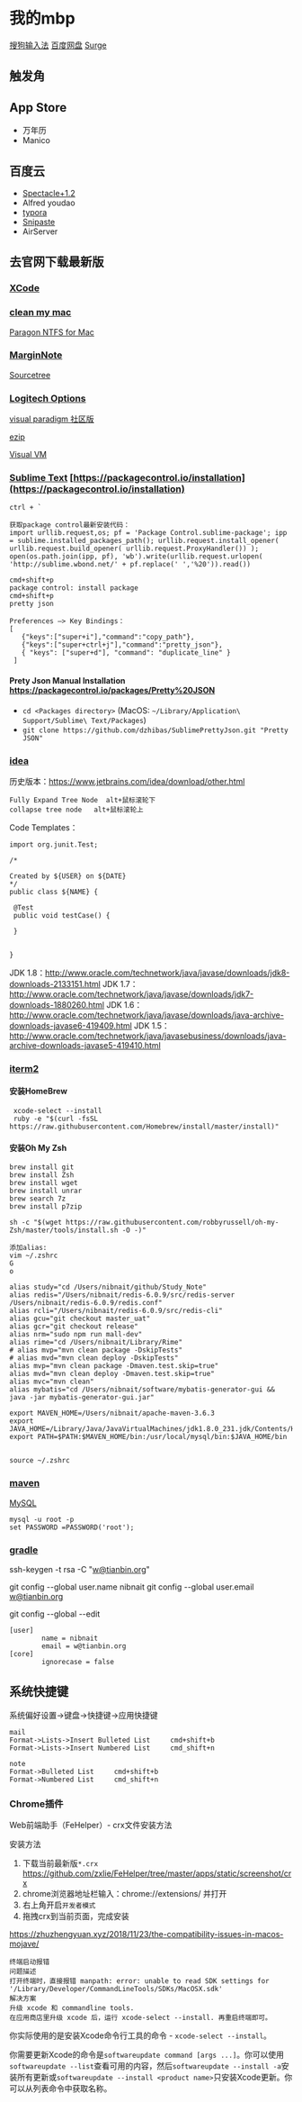 # 我的mbp

[搜狗输入法](https://pinyin.sogou.com/mac/)
[百度网盘](https://pan.baidu.com/)
[Surge](http://nssurge.com/)

## 触发角

## App Store

- 万年历
- Manico

## 百度云

- [Spectacle+1.2](https://www.spectacleapp.com/)
- Alfred youdao
- [typora](https://www.typora.io/#download)
- [Snipaste](https://zh.snipaste.com/)
- AirServer
  
## 去官网下载最新版

### [XCode](https://developer.apple.com/download/more/?=xcode)

### [clean my mac](http://www.mycleanmymac.com/xiazai.html)

[Paragon NTFS for Mac](https://my.paragon-software.com/)

### [MarginNote](https://www.marginnote.com/chinese/home)

[Sourcetree](https://www.sourcetreeapp.com/)

### [Logitech Options](https://www.logitech.com.cn/zh-cn/product/options)

[visual paradigm 社区版](https://www.visual-paradigm.com/cn/download/community.jsp)

[ezip](https://ezip.awehunt.com/)

[Visual VM](https://visualvm.github.io/download.html)

### [Sublime Text](https://www.sublimetext.com/)  [https://packagecontrol.io/installation](https://packagecontrol.io/installation)

   ```
   ctrl + `
   
   获取package control最新安装代码：
   import urllib.request,os; pf = 'Package Control.sublime-package'; ipp = sublime.installed_packages_path(); urllib.request.install_opener( urllib.request.build_opener( urllib.request.ProxyHandler()) ); open(os.path.join(ipp, pf), 'wb').write(urllib.request.urlopen( 'http://sublime.wbond.net/' + pf.replace(' ','%20')).read())
   
   cmd+shift+p
   package control: install package
   cmd+shift+p
   pretty json
   
   Preferences —> Key Bindings：
   [
      {"keys":["super+i"],"command":"copy_path"},
   	  {"keys":["super+ctrl+j"],"command":"pretty_json"},      
      { "keys": ["super+d"], "command": "duplicate_line" }
    ]
   ```

#### Prety Json Manual Installation https://packagecontrol.io/packages/Pretty%20JSON

- `cd <Packages directory>` (MacOS: `~/Library/Application\ Support/Sublime\ Text/Packages`)
- `git clone https://github.com/dzhibas/SublimePrettyJson.git "Pretty JSON"`



### [idea](https://www.jetbrains.com/idea/)

历史版本：https://www.jetbrains.com/idea/download/other.html

```
Fully Expand Tree Node  alt+鼠标滚轮下
collapse tree node   alt+鼠标滚轮上
```



Code Templates：

   ```
import org.junit.Test;

/*

Created by ${USER} on ${DATE}
*/
public class ${NAME} {

    @Test
    public void testCase() {

    }


}
   ```

   JDK 1.8：http://www.oracle.com/technetwork/java/javase/downloads/jdk8-downloads-2133151.html
   JDK 1.7：http://www.oracle.com/technetwork/java/javase/downloads/jdk7-downloads-1880260.html
   JDK 1.6：http://www.oracle.com/technetwork/java/javase/downloads/java-archive-downloads-javase6-419409.html
JDK 1.5：http://www.oracle.com/technetwork/java/javasebusiness/downloads/java-archive-downloads-javase5-419410.html

### [iterm2](https://iterm2.com/)

#### 安装HomeBrew

   ```
    xcode-select --install
    ruby -e "$(curl -fsSL https://raw.githubusercontent.com/Homebrew/install/master/install)"
   ```

#### 安装Oh My Zsh

   ```
   brew install git
   brew install Zsh
   brew install wget
   brew install unrar
   brew search 7z
   brew install p7zip
   
   sh -c "$(wget https://raw.githubusercontent.com/robbyrussell/oh-my-Zsh/master/tools/install.sh -O -)"
   
   添加alias:
   vim ~/.zshrc
   G 
   o
   
alias study="cd /Users/nibnait/github/Study_Note"
alias redis="/Users/nibnait/redis-6.0.9/src/redis-server /Users/nibnait/redis-6.0.9/redis.conf"
alias rcli="/Users/nibnait/redis-6.0.9/src/redis-cli"
alias gcu="git checkout master_uat"
alias gcr="git checkout release"
alias nrm="sudo npm run mall-dev"
alias rime="cd /Users/nibnait/Library/Rime"
# alias mvp="mvn clean package -DskipTests"
# alias mvd="mvn clean deploy -DskipTests"
alias mvp="mvn clean package -Dmaven.test.skip=true"
alias mvd="mvn clean deploy -Dmaven.test.skip=true"
alias mvc="mvn clean"
alias mybatis="cd /Users/nibnait/software/mybatis-generator-gui && java -jar mybatis-generator-gui.jar"

export MAVEN_HOME=/Users/nibnait/apache-maven-3.6.3
export JAVA_HOME=/Library/Java/JavaVirtualMachines/jdk1.8.0_231.jdk/Contents/Home
export PATH=$PATH:$MAVEN_HOME/bin:/usr/local/mysql/bin:$JAVA_HOME/bin
   
   
   source ~/.zshrc
   ```

### [maven](https://maven.apache.org/download.cgi)

[MySQL](https://dev.mysql.com/downloads/mysql/5.7.html)

   ```
   mysql -u root -p
   set PASSWORD =PASSWORD('root');
   ```

### [gradle](https://gradle.org/releases/)

ssh-keygen -t rsa -C "[w@tianbin.org](mailto:w@tianbin.org)"

   git config --global user.name nibnait
git config --global user.email [w@tianbin.org](mailto:w@tianbin.org)



git config --global --edit

   ```
   [user]
           name = nibnait
           email = w@tianbin.org
   [core]
           ignorecase = false                  
   ```

## 系统快捷键

系统偏好设置->键盘->快捷键->应用快捷键

```
mail
Format->Lists->Insert Bulleted List     cmd+shift+b
Format->Lists->Insert Numbered List     cmd_shift+n

note
Format->Bulleted List     cmd+shift+b
Format->Numbered List     cmd_shift+n

```





### Chrome插件

Web前端助手（FeHelper）- crx文件安装方法

安装方法

   1. 下载当前最新版`*.crx` https://github.com/zxlie/FeHelper/tree/master/apps/static/screenshot/crx
   2. chrome浏览器地址栏输入：chrome://extensions/ 并打开
   3. 右上角开启`开发者模式`
   4. 拖拽crx到当前页面，完成安装



https://zhuzhengyuan.xyz/2018/11/23/the-compatibility-issues-in-macos-mojave/

```
终端启动报错
问题描述
打开终端时，直接报错 manpath: error: unable to read SDK settings for '/Library/Developer/CommandLineTools/SDKs/MacOSX.sdk'
解决方案
升级 xcode 和 commandline tools.
在应用商店里升级 xcode 后，运行 xcode-select --install. 再重启终端即可。
```

你实际使用的是安装Xcode命令行工具的命令 - `xcode-select --install`。

你需要更新Xcode的命令是`softwareupdate command [args ...]`。你可以使用`softwareupdate --list`查看可用的内容，然后`softwareupdate --install -a`安装所有更新或`softwareupdate --install <product name>`只安装Xcode更新。你可以从列表命令中获取名称。